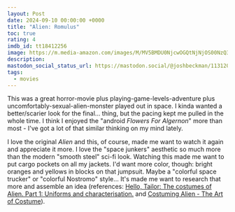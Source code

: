 ```yaml
---
layout: Post
date: 2024-09-10 00:00:00 +0000
title: "Alien: Romulus"
toc: true
rating: 4
imdb_id: tt18412256
image: https://m.media-amazon.com/images/M/MV5BMDU0NjcwOGQtNjNjOS00NzQ3LWIwM2YtYWVmODZjMzQzN2ExXkEyXkFqcGc@._V1_SX300.jpg
description: 
mastodon_social_status_url: https://mastodon.social/@joshbeckman/113120179683558334
tags: 
  - movies
---
```


This was a great horror-movie plus playing-game-levels-adventure plus uncomfortably-sexual-alien-monster played out in space. I kinda wanted a better/scarier look for the final... thing, but the pacing kept me pulled in the whole time. I think I enjoyed the "android _Flowers For Algernon_" more than most - I've got a lot of that similar thinking on my mind lately.

I love the original _Alien_ and this, of course, made me want to watch it again and appreciate it more. I love the "space junkers" aesthetic so much more than the modern "smooth steel" sci-fi look. Watching this made me want to put cargo pockets on all my jackets. I'd want more color, though: bright oranges and yellows in blocks on that jumpsuit. Maybe a "colorful space trucker" or "colorful Nostromo" style... It's made me want to research that more and assemble an idea (references: [Hello, Tailor: The costumes of Alien. Part 1: Uniforms and characterisation.](http://hellotailor.blogspot.com/2012/03/movie-costumes-i-have-loved-alien-part.html) and [Costuming Alien - The Art of Costume](https://theartofcostume.com/costuming-alien/)).

